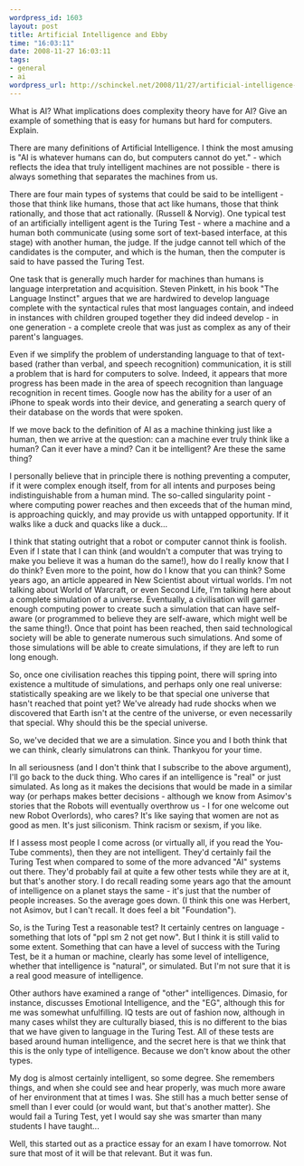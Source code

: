 ```yaml
--- 
wordpress_id: 1603
layout: post
title: Artificial Intelligence and Ebby
time: "16:03:11"
date: 2008-11-27 16:03:11
tags: 
- general
- ai
wordpress_url: http://schinckel.net/2008/11/27/artificial-intelligence-and-ebby/
---
```

What is AI? What implications does complexity theory have for AI? Give an example of something that is easy for humans but hard for computers. Explain.

There are many definitions of Artificial Intelligence. I think the most amusing is "AI is whatever humans can do, but computers cannot do yet." - which reflects the idea that truly intelligent machines are not possible - there is always something that separates the machines from us.

There are four main types of systems that could be said to be intelligent - those that think like humans, those that act like humans, those that think rationally, and those that act rationally. (Russell & Norvig). One typical test of an artificially intelligent agent is the Turing Test - where a machine and a human both communicate (using some sort of text-based interface, at this stage) with another human, the judge. If the judge cannot tell which of the candidates is the computer, and which is the human, then the computer is said to have passed the Turing Test.

One task that is generally much harder for machines than humans is language interpretation and acquisition. Steven Pinkett, in his book "The Language Instinct" argues that we are hardwired to develop language complete with the syntactical rules that most languages contain, and indeed in instances with children grouped together they did indeed develop - in one generation - a complete creole that was just as complex as any of their parent's languages.

Even if we simplify the problem of understanding language to that of text-based (rather than verbal, and speech recognition) communication, it is still a problem that is hard for computers to solve. Indeed, it appears that more progress has been made in the area of speech recognition than language recognition in recent times. Google now has the ability for a user of an iPhone to speak words into their device, and generating a search query of their database on the words that were spoken.

If we move back to the definition of AI as a machine thinking just like a human, then we arrive at the question: can a machine ever truly think like a human? Can it ever have a mind? Can it be intelligent? Are these the same thing?

I personally believe that in principle there is nothing preventing a computer, if it were complex enough itself, from for all intents and purposes being indistinguishable from a human mind. The so-called singularity point - where computing power reaches and then exceeds that of the human mind, is approaching quickly, and may provide us with untapped opportunity. If it walks like a duck and quacks like a duck...

I think that stating outright that a robot or computer cannot think is foolish. Even if I state that I can think (and wouldn't a computer that was trying to make you believe it was a human do the same!), how do I really know that I do think? Even more to the point, how do I know that you can think? Some years ago, an article appeared in New Scientist about virtual worlds. I'm not talking about World of Warcraft, or even Second Life, I'm talking here about a complete simulation of a universe. Eventually, a civilisation will garner enough computing power to create such a simulation that can have self-aware (or programmed to believe they are self-aware, which might well be the same thing!). Once that point has been reached, then said technological society will be able to generate numerous such simulations. And some of those simulations will be able to create simulations, if they are left to run long enough.

So, once one civilisation reaches this tipping point, there will spring into existence a multitude of simulations, and perhaps only one real universe: statistically speaking are we likely to be that special one universe that hasn't reached that point yet? We've already had rude shocks when we discovered that Earth isn't at the centre of the universe, or even necessarily that special. Why should this be the special universe.

So, we've decided that we are a simulation. Since you and I both think that we can think, clearly simulatrons can think. Thankyou for your time.

In all seriousness (and I don't think that I subscribe to the above argument), I'll go back to the duck thing. Who cares if an intelligence is "real" or just simulated. As long as it makes the decisions that would be made in a similar way (or perhaps makes better decisions - although we know from Asimov's stories that the Robots will eventually overthrow us - I for one welcome out new Robot Overlords), who cares? It's like saying that women are not as good as men. It's just siliconism. Think racism or sexism, if you like.

If I assess most people I come across (or virtually all, if you read the You-Tube comments), then they are not intelligent. They'd certainly fail the Turing Test when compared to some of the more advanced "AI" systems out there. They'd probably fail at quite a few other tests while they are at it, but that's another story. I do recall reading some years ago that the amount of intelligence on a planet stays the same - it's just that the number of people increases. So the average goes down. (I think this one was Herbert, not Asimov, but I can't recall. It does feel a bit "Foundation").

So, is the Turing Test a reasonable test? It certainly centres on language - something that lots of "ppl sm 2 not get now". But I think it is still valid to some extent. Something that can have a level of success with the Turing Test, be it a human or machine, clearly has some level of intelligence, whether that intelligence is "natural", or simulated. But I'm not sure that it is a real good measure of intelligence.

Other authors have examined a range of "other" intelligences. Dimasio, for instance, discusses Emotional Intelligence, and the "EG", although this for me was somewhat unfulfilling. IQ tests are out of fashion now, although in many cases whilst they are culturally biased, this is no different to the bias that we have given to language in the Turing Test. All of these tests are based around human intelligence, and the secret here is that we think that this is the only type of intelligence. Because we don't know about the other types.

My dog is almost certainly intelligent, so some degree. She remembers things, and when she could see and hear properly, was much more aware of her environment that at times I was. She still has a much better sense of smell than I ever could (or would want, but that's another matter). She would fail a Turing Test, yet I would say she was smarter than many students I have taught...

Well, this started out as a practice essay for an exam I have tomorrow. Not sure that most of it will be that relevant. But it was fun.
